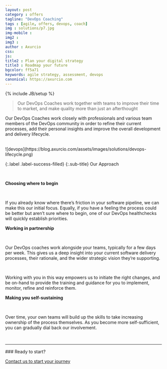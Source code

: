 ```yaml
---
layout: post
category : offers
tagline: "DevOps Coaching"
tags : [agile, offers, devops, coach]
img : solutions/p7.jpg
img-mobile : 
img2 : 
img3 : 
author : Axurcio
css: 
js: 
title2 : Plan your digital strategy
title3 : Roadmap your future
bgcolor: ff5a71
keywords: agile strategy, assessment, devops
canonical: https://axurcio.com
---
```

{% include JB/setup %}

> Our DevOps Coaches work together with teams to improve their time to market, and make quality more than just an afterthought
<!--more-->

Our DevOps Coaches work closely with professionals and various team members of the DevOps community in order to refine their current processes, add their personal insights and improve the overall development and delivery lifecycle.

<br />    
![devops](https://blog.axurcio.com/assets/images/solutions/devops-lifecycle.png)

{:.label .label-success-filled}
{:.sub-title}
Our Approach  

<br />    

**Choosing where to begin**  

<br />    

If you already know where there’s friction in your software pipeline, we can make this our initial focus. Equally, if you have a feeling the process could be better but aren’t sure where to begin, one of our DevOps healthchecks will quickly establish priorities.

**Working in partnership**  

<br />    

Our DevOps coaches work alongside your teams, typically for a few days per week. This gives us a deep insight into your current software delivery processes, their rationale, and the wider strategic vision they’re supporting.

<br />    

Working with you in this way empowers us to initiate the right changes, and be on-hand to provide the training and guidance for you to implement, monitor, refine and reinforce them.

**Making you self-sustaining**  

<br />    

Over time, your own teams will build up the skills to take increasing ownership of the process themselves. As you become more self-sufficient, you can gradually dial back our involvement.

<br />    


<hr />
### Ready to start?  

[Contact us to start your journey](/contact)